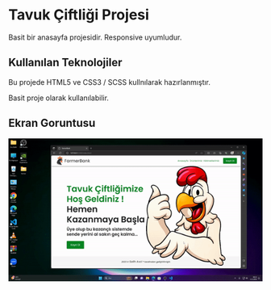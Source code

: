 <h1>Tavuk Çiftliği Projesi </h1>

Basit bir anasayfa projesidir. Responsive uyumludur.

 <h2>Kullanılan Teknolojiler</h2>

Bu projede HTML5 ve CSS3 / SCSS kullnılarak hazırlanmıştır. 

 
 Basit proje olarak kullanılabilir.

 

 <h2>Ekran Goruntusu</h2>

 ![](chicken.gif)